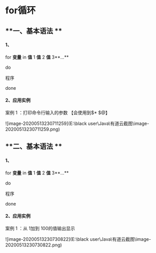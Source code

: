 #  **for循环**

 

## **一、基本语法 **

####  1、

for **变量** 	in	 **值** 1 **值** 2 **值** 3**…**

do 

程序

done

 

#### 2、应用实例

案例 1 ：打印命令行输入的参数 【会使用到$* $@】

![image-20200513230711259](E:\black user\Java\有道云截图\image-20200513230711259.png)



## **二、基本语法 **

####  1、

for **变量** 		in 	 **值** 1 **值** 2 **值** 3**…**

do 

程序

done

 

#### 2、应用实例

案例 1 ：从 1加到 100的值输出显示

![image-20200513230730822](E:\black user\Java\有道云截图\image-20200513230730822.png)